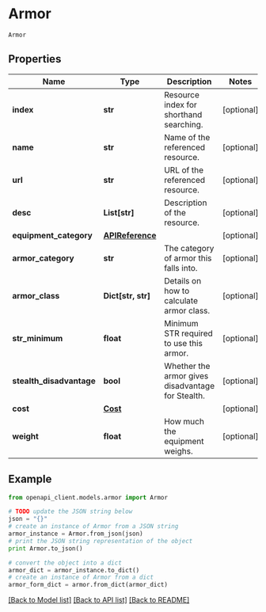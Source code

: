 # Armor

`Armor` 

## Properties
Name | Type | Description | Notes
------------ | ------------- | ------------- | -------------
**index** | **str** | Resource index for shorthand searching. | [optional] 
**name** | **str** | Name of the referenced resource. | [optional] 
**url** | **str** | URL of the referenced resource. | [optional] 
**desc** | **List[str]** | Description of the resource. | [optional] 
**equipment_category** | [**APIReference**](APIReference.md) |  | [optional] 
**armor_category** | **str** | The category of armor this falls into. | [optional] 
**armor_class** | **Dict[str, str]** | Details on how to calculate armor class. | [optional] 
**str_minimum** | **float** | Minimum STR required to use this armor. | [optional] 
**stealth_disadvantage** | **bool** | Whether the armor gives disadvantage for Stealth. | [optional] 
**cost** | [**Cost**](Cost.md) |  | [optional] 
**weight** | **float** | How much the equipment weighs. | [optional] 

## Example

```python
from openapi_client.models.armor import Armor

# TODO update the JSON string below
json = "{}"
# create an instance of Armor from a JSON string
armor_instance = Armor.from_json(json)
# print the JSON string representation of the object
print Armor.to_json()

# convert the object into a dict
armor_dict = armor_instance.to_dict()
# create an instance of Armor from a dict
armor_form_dict = armor.from_dict(armor_dict)
```
[[Back to Model list]](../README.md#documentation-for-models) [[Back to API list]](../README.md#documentation-for-api-endpoints) [[Back to README]](../README.md)


